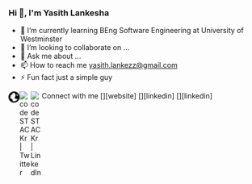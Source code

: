 ### Hi 👋, I'm Yasith Lankesha


- 🌱 I’m currently learning BEng Software Engineering at University of Westminster
- 👯 I’m looking to collaborate on ...
- 💬 Ask me about ...
- 📫 How to reach me yasith.lankezz@gmail.com
- ⚡ Fun fact just a simple guy


Connect with me 
[<img align="left" alt="codeSTACKr.com" width="22px" src="https://raw.githubusercontent.com/iconic/open-iconic/master/svg/globe.svg" />][website]
[<img align="left" alt="codeSTACKr | Twitter" width="22px" src="[https://cdn.jsdelivr.net/npm/simple-icons@v3/icons/twitter.svg](https://www.flaticon.com/free-icon/linkedin_3536505?term=linkedin&page=1&position=1&origin=tag&related_id=3536505)" />][linkedin]
[<img align="left" alt="codeSTACKr | LinkedIn" width="22px" src="https://cdn.jsdelivr.net/npm/simple-icons@v3/icons/linkedin.svg" />][linkedin]
